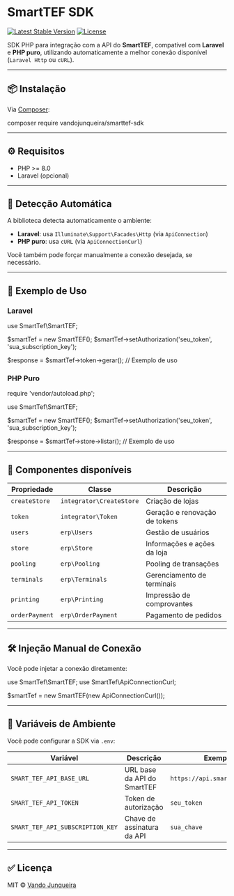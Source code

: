 # SmartTEF SDK

[![Latest Stable Version](https://poser.pugx.org/vandojunqueira/smarttef-sdk/v)](https://packagist.org/packages/vandojunqueira/smarttef-sdk)
[![License](https://poser.pugx.org/vandojunqueira/smarttef-sdk/license)](LICENSE)

SDK PHP para integração com a API do **SmartTEF**, compatível com **Laravel** e **PHP puro**, utilizando automaticamente a melhor conexão disponível (`Laravel Http` ou `cURL`).

---

## 📦 Instalação

Via [Composer](https://getcomposer.org):

composer require vandojunqueira/smarttef-sdk

---

## ⚙️ Requisitos

- PHP >= 8.0
- Laravel (opcional)

---

## 🧠 Detecção Automática

A biblioteca detecta automaticamente o ambiente:

- **Laravel**: usa `Illuminate\Support\Facades\Http` (via `ApiConnection`)
- **PHP puro**: usa `cURL` (via `ApiConnectionCurl`)

Você também pode forçar manualmente a conexão desejada, se necessário.

---

## 🚀 Exemplo de Uso

### Laravel

use SmartTef\SmartTEF;

$smartTef = new SmartTEF();
$smartTef->setAuthorization('seu_token', 'sua_subscription_key');

$response = $smartTef->token->gerar(); // Exemplo de uso

### PHP Puro

require 'vendor/autoload.php';

use SmartTef\SmartTEF;

$smartTef = new SmartTEF();
$smartTef->setAuthorization('seu_token', 'sua_subscription_key');

$response = $smartTef->store->listar(); // Exemplo de uso

---

## 🧩 Componentes disponíveis

| Propriedade    | Classe                   | Descrição                     |
| -------------- | ------------------------ | ----------------------------- |
| `createStore`  | `integrator\CreateStore` | Criação de lojas              |
| `token`        | `integrator\Token`       | Geração e renovação de tokens |
| `users`        | `erp\Users`              | Gestão de usuários            |
| `store`        | `erp\Store`              | Informações e ações da loja   |
| `pooling`      | `erp\Pooling`            | Pooling de transações         |
| `terminals`    | `erp\Terminals`          | Gerenciamento de terminais    |
| `printing`     | `erp\Printing`           | Impressão de comprovantes     |
| `orderPayment` | `erp\OrderPayment`       | Pagamento de pedidos          |

---

## 🛠️ Injeção Manual de Conexão

Você pode injetar a conexão diretamente:

use SmartTef\SmartTEF;
use SmartTef\ApiConnectionCurl;

$smartTef = new SmartTEF(new ApiConnectionCurl());

---

## 📁 Variáveis de Ambiente

Você pode configurar a SDK via `.env`:

| Variável                   | Descrição                      | Exemplo                          |
|----------------------------|--------------------------------|----------------------------------|
| `SMART_TEF_API_BASE_URL`    | URL base da API do SmartTEF   | `https://api.smarttef.com.br`    |
| `SMART_TEF_API_TOKEN`       | Token de autorização          | `seu_token`                      |
| `SMART_TEF_API_SUBSCRIPTION_KEY` | Chave de assinatura da API | `sua_chave`                    |

---

## ✅ Licença

MIT © [Vando Junqueira](https://github.com/VandoJunqueira)
